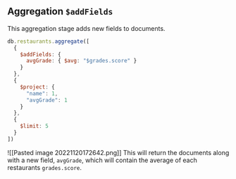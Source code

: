 ## Aggregation `$addFields`

This aggregation stage adds new fields to documents.

```jsx
db.restaurants.aggregate([
  {
    $addFields: {
      avgGrade: { $avg: "$grades.score" }
    }
  },
  {
    $project: {
      "name": 1,
      "avgGrade": 1
    }
  },
  {
    $limit: 5
  }
])
```
![[Pasted image 20221120172642.png]]
This will return the documents along with a new field, `avgGrade`, which will contain the average of each restaurants `grades.score`.